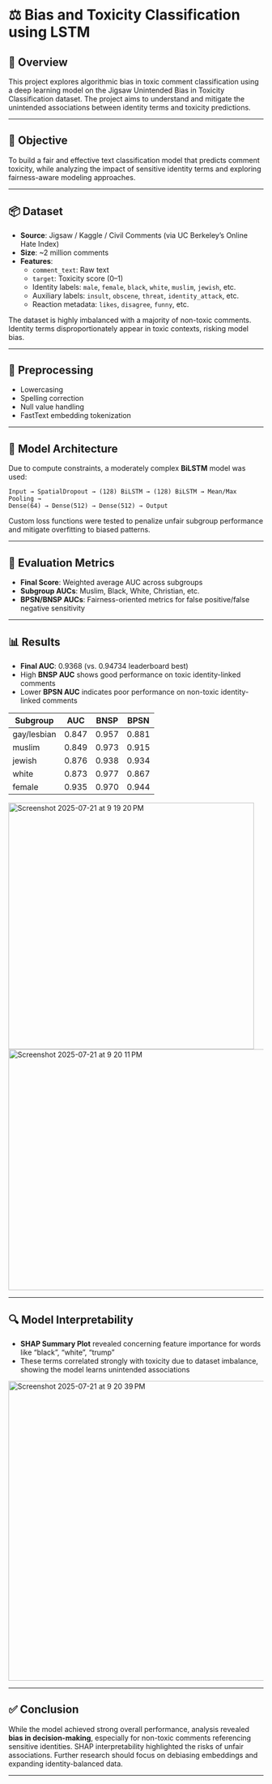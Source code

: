 

# ⚖️ Bias and Toxicity Classification using LSTM

## 📘 Overview

This project explores algorithmic bias in toxic comment classification using a deep learning model on the Jigsaw Unintended Bias in Toxicity Classification dataset. The project aims to understand and mitigate the unintended associations between identity terms and toxicity predictions.

---

## 🎯 Objective

To build a fair and effective text classification model that predicts comment toxicity, while analyzing the impact of sensitive identity terms and exploring fairness-aware modeling approaches.

---

## 📦 Dataset

- **Source**: Jigsaw / Kaggle / Civil Comments (via UC Berkeley’s Online Hate Index)
- **Size**: ~2 million comments
- **Features**:
  - `comment_text`: Raw text
  - `target`: Toxicity score (0–1)
  - Identity labels: `male`, `female`, `black`, `white`, `muslim`, `jewish`, etc.
  - Auxiliary labels: `insult`, `obscene`, `threat`, `identity_attack`, etc.
  - Reaction metadata: `likes`, `disagree`, `funny`, etc.

The dataset is highly imbalanced with a majority of non-toxic comments. Identity terms disproportionately appear in toxic contexts, risking model bias.

---

## 🧹 Preprocessing

- Lowercasing
- Spelling correction
- Null value handling
- FastText embedding tokenization

---

## 🧠 Model Architecture

Due to compute constraints, a moderately complex **BiLSTM** model was used:

```
Input → SpatialDropout → (128) BiLSTM → (128) BiLSTM → Mean/Max Pooling →
Dense(64) → Dense(512) → Dense(512) → Output
```

Custom loss functions were tested to penalize unfair subgroup performance and mitigate overfitting to biased patterns.

---

## 🧪 Evaluation Metrics

- **Final Score**: Weighted average AUC across subgroups
- **Subgroup AUCs**: Muslim, Black, White, Christian, etc.
- **BPSN/BNSP AUCs**: Fairness-oriented metrics for false positive/false negative sensitivity

---

## 📊 Results

- **Final AUC**: 0.9368 (vs. 0.94734 leaderboard best)
- High **BNSP AUC** shows good performance on toxic identity-linked comments
- Lower **BPSN AUC** indicates poor performance on non-toxic identity-linked comments

| Subgroup        | AUC    | BNSP   | BPSN   |
|-----------------|--------|--------|--------|
| gay/lesbian     | 0.847  | 0.957  | 0.881  |
| muslim          | 0.849  | 0.973  | 0.915  |
| jewish          | 0.876  | 0.938  | 0.934  |
| white           | 0.873  | 0.977  | 0.867  |
| female          | 0.935  | 0.970  | 0.944  |


<img width="485" height="486" alt="Screenshot 2025-07-21 at 9 19 20 PM" src="https://github.com/user-attachments/assets/b7133f4e-034b-46b0-b8a8-87f0331eb2d9" />
<img width="559" height="475" alt="Screenshot 2025-07-21 at 9 20 11 PM" src="https://github.com/user-attachments/assets/4b2fb803-fd23-4aec-bfa0-e73d3a081cf8" />

---

## 🔍 Model Interpretability

- **SHAP Summary Plot** revealed concerning feature importance for words like “black”, “white”, “trump”
- These terms correlated strongly with toxicity due to dataset imbalance, showing the model learns unintended associations
  
<img width="518" height="591" alt="Screenshot 2025-07-21 at 9 20 39 PM" src="https://github.com/user-attachments/assets/1e82b84a-f238-403b-b6d5-0b5818793cf1" />

---

## ✅ Conclusion

While the model achieved strong overall performance, analysis revealed **bias in decision-making**, especially for non-toxic comments referencing sensitive identities. SHAP interpretability highlighted the risks of unfair associations. Further research should focus on debiasing embeddings and expanding identity-balanced data.

---
